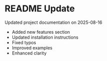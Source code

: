 # README Update

Updated project documentation on 2025-08-16

- Added new features section
- Updated installation instructions
- Fixed typos
- Improved examples
- Enhanced clarity